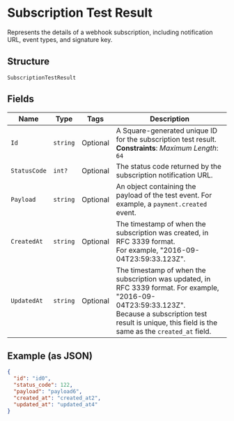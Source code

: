 
# Subscription Test Result

Represents the details of a webhook subscription, including notification URL,
event types, and signature key.

## Structure

`SubscriptionTestResult`

## Fields

| Name | Type | Tags | Description |
|  --- | --- | --- | --- |
| `Id` | `string` | Optional | A Square-generated unique ID for the subscription test result.<br>**Constraints**: *Maximum Length*: `64` |
| `StatusCode` | `int?` | Optional | The status code returned by the subscription notification URL. |
| `Payload` | `string` | Optional | An object containing the payload of the test event. For example, a `payment.created` event. |
| `CreatedAt` | `string` | Optional | The timestamp of when the subscription was created, in RFC 3339 format.<br>For example, "2016-09-04T23:59:33.123Z". |
| `UpdatedAt` | `string` | Optional | The timestamp of when the subscription was updated, in RFC 3339 format. For example, "2016-09-04T23:59:33.123Z".<br>Because a subscription test result is unique, this field is the same as the `created_at` field. |

## Example (as JSON)

```json
{
  "id": "id0",
  "status_code": 122,
  "payload": "payload6",
  "created_at": "created_at2",
  "updated_at": "updated_at4"
}
```

